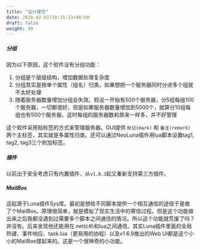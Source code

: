 ```yaml
---
title: "设计理念"
date: 2020-02-01T18:25:23+08:00
draft: false
weight: 40
---
```


##### 分组
因为以下原因，这个软件没有分组功能：  
 1. 分组是个层级结构，增加数据处理复杂度  
 2. 分组其实是按单个属性（组名）归类，如果想把一个服务器同时分进多个组就不太好处理  
 3. 随着服务器数量增加分组会失效。假设一开始有500个服务器，分5组每组100个服务器，一切都很好。但是如果服务器数量增加到5000个，就算分10组每组也有500个服务器。这时每组的服务器数和原来一样多，并不好管理  

这个软件采用贴标签的方式来管理服务器。GUI提供 `标记(mark)` 和 `备注(remark)` 两个主标签，其实就是多属性归类。还可以通过NeoLuna插件用lua脚本设置tag1, tag2, tag3三个附加标签。  

##### 插件
以前出于安全考虑只有内置插件，从`v1.8.3`起又重新支持第三方插件。  

##### MailBox
这起源于Luna插件Sys库。最初是想给不同脚本提供一个相互通信的途径于是做了个MailBox。原理很简单，就是模拟了现实生活中的寄信过程。但是这个功能做出来之后我都没遇到过需要多个脚本之间通信的情况。所以这个功能就荒废了吗？并没有。后来发现他还能用在.net(c#)和lua之间通信。其实Luna插件里面的全局热键、事件响应、task.lua（更易用的协程）以及v1.6.9推出的Web UI都是这个小小的MailBox撑起来的。这是一个很神奇的小功能。  